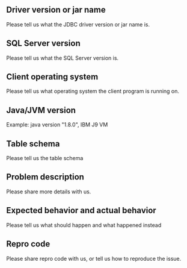 ## Driver version or jar name
Please tell us what the JDBC driver version or jar name is.

## SQL Server version
Please tell us what the SQL Server version is.

## Client operating system
Please tell us what operating system the client program is running on.

## Java/JVM version
Example: java version "1.8.0", IBM J9 VM

## Table schema
Please tell us the table schema

## Problem description
Please share more details with us.

## Expected behavior and actual behavior
Please tell us what should happen and what happened instead

## Repro code
Please share repro code with us, or tell us how to reproduce the issue.
